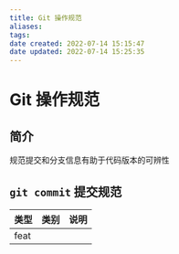 ```yaml
---
title: Git 操作规范
aliases: 
tags: 
date created: 2022-07-14 15:15:47
date updated: 2022-07-14 15:25:35
---
```


# Git 操作规范

## 简介

规范提交和分支信息有助于代码版本的可辨性

## `git commit` 提交规范

| 类型 | 类别 | 说明 |
| ---- | ---- | ---- |
| feat |      |      |
